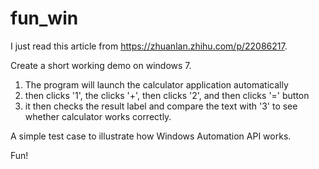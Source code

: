 # fun_win

I just read this article from https://zhuanlan.zhihu.com/p/22086217.

Create a short working demo on windows 7. 

1. The program will launch the calculator application automatically
2. then clicks '1', the clicks '+', then clicks '2', and then clicks '=' button
3. it then checks the result label and compare the text with '3' to see whether calculator works correctly.

A simple test case to illustrate how Windows Automation API works.

Fun!
